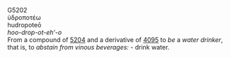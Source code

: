 <body>
  <p>G5202<br>  ὑδροποτέω  <br> hudropoteō  <br><i>hoo-drop-ot-eh‘-o </i><br>From a compound of <a href="g5204.htm">5204</a> and a derivative of <a href="g4095.htm">4095</a>  to <i>be</i> a <i>water</i> <i>drinker</i>, that is, to <i>abstain</i> <i>from</i> <i>vinous</i> <i>beverages:</i> - drink water.<br></p>
 </body>